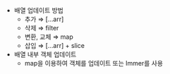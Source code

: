 -   배열 업데이트 방법
    -   추가 ⇒ […arr]
    -   삭제 ⇒ filter
    -   변환, 교체 ⇒ map
    -   삽입 ⇒ […arr] + slice
-   배열 내부 객체 업데이트
    -   map을 이용하여 객체를 업데이트 또는 Immer를 사용
